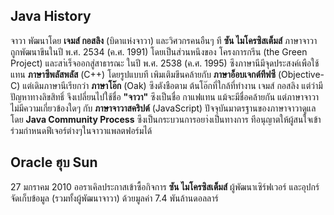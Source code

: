 ## Java History
จาวา พัฒนาโดย **เจมส์ กอสลิง** (บิดาแห่งจาวา) และวิศวกรคนอืนๆ ที **ซัน ไมโครซิสเต็มส์** ภาษาจาวาถูกพัฒนาขึนในปี พ.ศ. 2534 (ค.ศ. 1991) โดยเป็นส่วนหนึงของ โครงการกรีน (the Green Project) และสาํเร็จออกสู่สาธารณะ ในปี พ.ศ. 2538 (ค.ศ. 1995) ซึงภาษานีมีจุดประสงค์เพือใช้แทน **ภาษาซีพลัสพลัส** (C++) โดยรูปแบบที เพิมเติมขึนคล้ายกับ **ภาษาอ็อบเจกต์ทีฟซี** (Objective-C) แต่เดิมภาษานีเรียกว่า **ภาษาโอ๊ก** (Oak) ซึงตังชือตาม ต้นโอ๊กที่ใกล้ที่ทำงาน เจมส์ กอสลิง แต่ว่ามีปัญหาทางลิขสิทธิ์ จึงเปลี่ยนไปใช้ชื่อ **"จาวา"** ซึงเป็นชื่อ กาแฟแทน แม้จะมีชื่อคล้ายกัน แต่ภาษาจาวาไม่มีความเกี่ยวข้องใดๆ กับ **ภาษาจาวาสคริปต์** (JavaScript) ปัจจุบันมาตรฐานของภาษาจาวาดูแลโดย **Java Community Process** ซึงเป็นกระบวนการอยา่งเป็นทางการ ทีอนุญาตให้ผู้สนใจเข้าร่วมกำหนดฟีเจอร์ต่างๆในจาวาแพลตฟอร์มได้ 
## Oracle ฮุบ Sun
27 มกราคม 2010 ออราเคิลประกาสเข้าซื้อกิจการ **ซัน ไมโครซิสเต็มส์** ผู้พัฒนาเซิร์ฟเวอร์ และอุปกร์จัดเก็บข้อมูล (รวมทั้งผู้พัฒนาจาวา) ด้วยมูลค่า 7.4 พันล้านดอลลาร์ 
